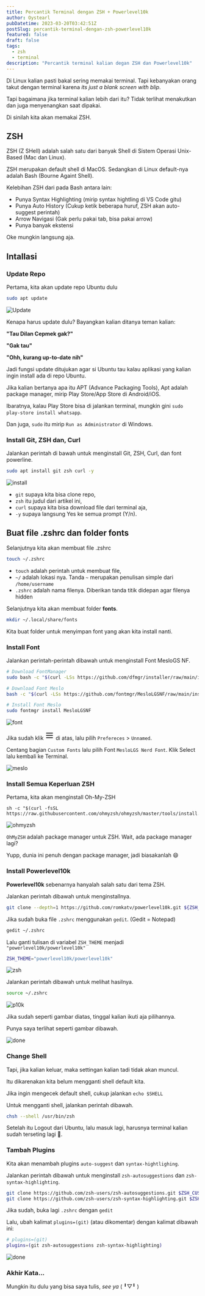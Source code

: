 ```yaml
---
title: Percantik Terminal dengan ZSH + Powerlevel10k
author: Oystearl
pubDatetime: 2023-03-20T03:42:51Z
postSlug: percantik-terminal-dengan-zsh-powerlevel10k
featured: false
draft: false
tags:
  - zsh
  - terminal
description: "Percantik terminal kalian degan ZSH dan Powerlevel10k"
---
```


Di Linux kalian pasti bakal sering memakai terminal. Tapi kebanyakan orang takut dengan terminal karena _its just a blank screen with blip_.

Tapi bagaimana jika terminal kalian lebih dari itu? Tidak terlihat menakutkan dan juga menyenangkan saat dipakai.

Di sinilah kita akan memakai ZSH.

## ZSH

ZSH (Z SHell) adalah salah satu dari banyak Shell di Sistem Operasi Unix-Based (Mac dan Linux).

ZSH merupakan default shell di MacOS. Sedangkan di Linux default-nya adalah Bash (Bourne Againt Shell).

Kelebihan ZSH dari pada Bash antara lain:

- Punya Syntax Highlighting (mirip syntax hightling di VS Code gitu)
- Punya Auto History (Cukup ketik beberapa huruf, ZSH akan auto-suggest perintah)
- Arrow Navigasi (Gak perlu pakai tab, bisa pakai arrow)
- Punya banyak ekstensi

Oke mungkin langsung aja.

## Intallasi

### Update Repo

Pertama, kita akan update repo Ubuntu dulu

```bash
sudo apt update
```

![Update](/assets/so/1-update.png)

Kenapa harus update dulu? Bayangkan kalian ditanya teman kalian:

**"Tau Dilan Cepmek gak?"**

**"Gak tau"**

**"Ohh, kurang up-to-date nih"**

Jadi fungsi update ditujukan agar si Ubuntu tau kalau aplikasi yang kalian ingin install ada di repo Ubuntu.

Jika kalian bertanya apa itu APT (Advance Packaging Tools), Apt adalah package manager, mirip Play Store/App Store di Android/iOS.

Ibaratnya, kalau Play Store bisa di jalankan terminal, mungkin gini `sudo play-store install whatsapp`.

Dan juga, `sudo` itu mirip `Run as Administrator` di Windows.

### Install Git, ZSH dan, Curl

Jalankan perintah di bawah untuk menginstall Git, ZSH, Curl, dan font powerline.

```bash
sudo apt install git zsh curl -y
```

![install](/assets/so/2-install.png)

- `git` supaya kita bisa clone repo,
- `zsh` itu judul dari artikel ini,
- `curl` supaya kita bisa download file dari terminal aja,
- `-y` supaya langsung Yes ke semua prompt (Y/n).

## Buat file .zshrc dan folder fonts

Selanjutnya kita akan membuat file .zshrc

```bash
touch ~/.zshrc
```

- `touch` adalah perintah untuk membuat file,
- `~/` adalah lokasi nya. Tanda `~` merupakan penulisan simple dari `/home/username`
- `.zshrc` adalah nama filenya. Diberikan tanda titik didepan agar filenya hidden

Selanjutnya kita akan membuat folder **fonts**.

```bash
mkdir ~/.local/share/fonts
```

Kita buat folder untuk menyimpan font yang akan kita install nanti.

### Install Font

Jalankan perintah-perintah dibawah untuk menginstall Font MesloGS NF.

```bash
# Download FontManager
sudo bash -c "$(curl -LSs https://github.com/dfmgr/installer/raw/main/install.sh)"

# Download Font Meslo
bash -c "$(curl -LSs https://github.com/fontmgr/MesloLGSNF/raw/main/install.sh)"

# Install Font Meslo
sudo fontmgr install MesloLGSNF
```

![font](/assets/so/3-font.png)

Jika sudah klik <svg xmlns="http://www.w3.org/2000/svg" class="icon icon-tabler icon-tabler-menu-2" width="24" height="24" viewBox="0 0 24 24" stroke-width="2" stroke="currentColor" fill="none" stroke-linecap="round" stroke-linejoin="round">
<path stroke="none" d="M0 0h24v24H0z" fill="none"></path>
<path d="M4 6l16 0"></path>
<path d="M4 12l16 0"></path>
<path d="M4 18l16 0"></path>
</svg> di atas, lalu pilih `Prefereces` > `Unnamed`.

Centang bagian `Custom Fonts` lalu pilih Font `MesloLGS Nerd Font`. Klik Select lalu kembali ke Terminal.

![meslo](/assets/so/4-meslo.png)

### Install Semua Keperluan ZSH

Pertama, kita akan menginstall Oh-My-ZSH

```
sh -c "$(curl -fsSL https://raw.githubusercontent.com/ohmyzsh/ohmyzsh/master/tools/install.sh)"
```

![ohmyzsh](/assets/so/5-ohmyzsh.png)

`OhMyZSH` adalah package manager untuk ZSH. Wait, ada package manager lagi?

Yupp, dunia ini penuh dengan package manager, jadi biasakanlah 😄

### Install Powerlevel10k

**Powerlevel10k** sebenarnya hanyalah salah satu dari tema ZSH.

Jalankan perintah dibawah untuk menginstallnya.

```bash
git clone --depth=1 https://github.com/romkatv/powerlevel10k.git ${ZSH_CUSTOM:-$HOME/.oh-my-zsh/custom}/themes/powerlevel10k
```

Jika sudah buka file `.zshrc` menggunakan `gedit`. (Gedit = Notepad)

```bash
gedit ~/.zshrc
```

Lalu ganti tulisan di variabel `ZSH_THEME` menjadi `"powerlevel10k/powerlevel10k"`

```bash
ZSH_THEME="powerlevel10k/powerlevel10k"
```

![zsh](/assets/so/6-zsh.png)

Jalankan perintah dibawah untuk melihat hasilnya.

```bash
source ~/.zshrc
```

![p10k](/assets/so/7-p10k.png)

Jika sudah seperti gambar diatas, tinggal kalian ikuti aja pilihannya.

Punya saya terlihat seperti gambar dibawah.

![done](/assets/so/8-done.png)

### Change Shell

Tapi, jika kalian keluar, maka settingan kalian tadi tidak akan muncul.

Itu dikarenakan kita belum mengganti shell default kita.

Jika ingin mengecek default shell, cukup jalankan `echo $SHELL`

Untuk mengganti shell, jalankan perintah dibawah.

```bash
chsh --shell /usr/bin/zsh
```

Setelah itu Logout dari Ubuntu, lalu masuk lagi, harusnya terminal kalian sudah terseting lagi 🎉.

### Tambah Plugins

Kita akan menambah plugins `auto-suggest` dan `syntax-hightlighing`.

Jalankan perintah dibawah untuk menginstall `zsh-autosuggestions` dan `zsh-syntax-highlighting`.

```bash
git clone https://github.com/zsh-users/zsh-autosuggestions.git $ZSH_CUSTOM/plugins/zsh-autosuggestions
git clone https://github.com/zsh-users/zsh-syntax-highlighting.git $ZSH_CUSTOM/plugins/zsh-syntax-highlighting
```

Jika sudah, buka lagi `.zshrc` dengan `gedit`

Lalu, ubah kalimat `plugins=(git)` (atau dikomentar) dengan kalimat dibawah ini:

```bash
# plugins=(git)
plugins=(git zsh-autosuggestions zsh-syntax-highlighting)
```

![done](/assets/so/9-plugin.png)

### Akhir Kata...

Mungkin itu dulu yang bisa saya tulis, _see ya_ ( ╹▽╹ )